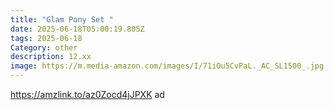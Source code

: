 ```yaml
---
title: "Glam Pony Set "
date: 2025-06-18T05:00:19.805Z
tags: 2025-06-18
Category: other
description: 12.xx
image: https://m.media-amazon.com/images/I/71iOu5CvPaL._AC_SL1500_.jpg
---
```

https://amzlink.to/az0Zocd4jJPXK ad